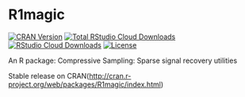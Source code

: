 R1magic
=======

[![CRAN Version](https://www.r-pkg.org/badges/version/R1magic)](https://cran.r-project.org/package=R1magic)
[![Total RStudio Cloud Downloads](https://cranlogs.r-pkg.org/badges/grand-total/R1magic?color=brightgreen)](https://cran.r-project.org/package=R1magic)
[![RStudio Cloud Downloads](https://cranlogs.r-pkg.org/badges/R1magic?color=brightgreen)](https://cran.r-project.org/package=R1magic)
[![License](http://img.shields.io/badge/license-GPLv3-brightgreen.svg)](http://www.gnu.org/licenses/gpl-3.0.html)


An R package: Compressive Sampling: Sparse signal recovery utilities

Stable release on CRAN(http://cran.r-project.org/web/packages/R1magic/index.html)
